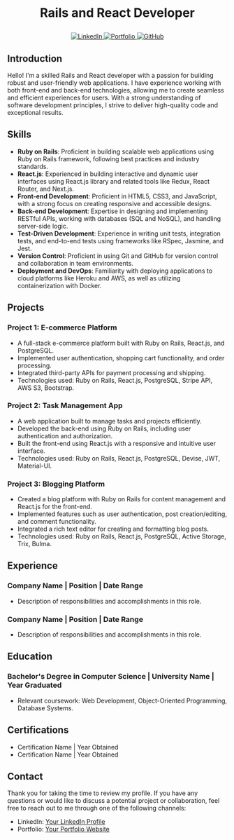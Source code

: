 # <p align="center">Rails and React Developer</p>

<p align="center">
  <a href="https://www.linkedin.com/in/your-linkedin-profile">
    <img src="https://img.shields.io/badge/-LinkedIn-blue?logo=linkedin" alt="LinkedIn">
  </a>
  <a href="https://your-portfolio-website.com">
    <img src="https://img.shields.io/badge/-Portfolio-red" alt="Portfolio">
  </a>
  <a href="https://github.com/your-github-profile">
    <img src="https://img.shields.io/badge/-GitHub-black?logo=github" alt="GitHub">
  </a>
</p>

## Introduction

Hello! I'm a skilled Rails and React developer with a passion for building robust and user-friendly web applications. I have experience working with both front-end and back-end technologies, allowing me to create seamless and efficient experiences for users. With a strong understanding of software development principles, I strive to deliver high-quality code and exceptional results.

## Skills

- **Ruby on Rails**: Proficient in building scalable web applications using Ruby on Rails framework, following best practices and industry standards.
- **React.js**: Experienced in building interactive and dynamic user interfaces using React.js library and related tools like Redux, React Router, and Next.js.
- **Front-end Development**: Proficient in HTML5, CSS3, and JavaScript, with a strong focus on creating responsive and accessible designs.
- **Back-end Development**: Expertise in designing and implementing RESTful APIs, working with databases (SQL and NoSQL), and handling server-side logic.
- **Test-Driven Development**: Experience in writing unit tests, integration tests, and end-to-end tests using frameworks like RSpec, Jasmine, and Jest.
- **Version Control**: Proficient in using Git and GitHub for version control and collaboration in team environments.
- **Deployment and DevOps**: Familiarity with deploying applications to cloud platforms like Heroku and AWS, as well as utilizing containerization with Docker.

## Projects

### Project 1: E-commerce Platform
- A full-stack e-commerce platform built with Ruby on Rails, React.js, and PostgreSQL.
- Implemented user authentication, shopping cart functionality, and order processing.
- Integrated third-party APIs for payment processing and shipping.
- Technologies used: Ruby on Rails, React.js, PostgreSQL, Stripe API, AWS S3, Bootstrap.

### Project 2: Task Management App
- A web application built to manage tasks and projects efficiently.
- Developed the back-end using Ruby on Rails, including user authentication and authorization.
- Built the front-end using React.js with a responsive and intuitive user interface.
- Technologies used: Ruby on Rails, React.js, PostgreSQL, Devise, JWT, Material-UI.

### Project 3: Blogging Platform
- Created a blog platform with Ruby on Rails for content management and React.js for the front-end.
- Implemented features such as user authentication, post creation/editing, and comment functionality.
- Integrated a rich text editor for creating and formatting blog posts.
- Technologies used: Ruby on Rails, React.js, PostgreSQL, Active Storage, Trix, Bulma.

## Experience

### Company Name | Position | Date Range
- Description of responsibilities and accomplishments in this role.

### Company Name | Position | Date Range
- Description of responsibilities and accomplishments in this role.

## Education

### Bachelor's Degree in Computer Science | University Name | Year Graduated
- Relevant coursework: Web Development, Object-Oriented Programming, Database Systems.

## Certifications

- Certification Name | Year Obtained
- Certification Name | Year Obtained

## Contact

Thank you for taking the time to review my profile. If you have any questions or would like to discuss a potential project or collaboration, feel free to reach out to me through one of the following channels:

- LinkedIn: [Your LinkedIn Profile](https://www.linkedin.com/in/your-linkedin-profile)
- Portfolio: [Your Portfolio Website](https://your-portfolio-website.com)
